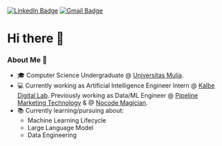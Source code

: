 [![LinkedIn Badge](https://img.shields.io/badge/faridan-0A66C2?logo=linkedin&logoColor=fff&style=flat&href=https://www.linkedin.com/in/muh-faridan-sutariya-2304b41b7/)](https://www.linkedin.com/in/muh-faridan-sutariya-2304b41b7/) [![Gmail Badge](https://img.shields.io/badge/sutariyaf27@gmail.com-EA4335?logo=gmail&logoColor=fff&style=flat&href=mailto:sutariyaf27@gmail.com)](mailto:sutariyaf27@gmail.com)

# Hi there 👋 

### About Me 🤔

- 🎓 Computer Science Undergraduate @ [Universitas Mulia](https://universitasmulia.ac.id/).
- 💻 Currently working as Artificial Intelligence Engineer Intern @ [Kalbe Digital Lab](https://www.kalbe.co.id/en). Previously working as Data/ML Engineer @ [Pipeline Marketing Technology](https://pipeline.co.id/en/) & @ [Nocode Magician](https://www.nocodemagician.com/).
- 📚 Currently learning/pursuing about:
  - Machine Learning Lifecycle
  - Large Language Model
  - Data Engineering
